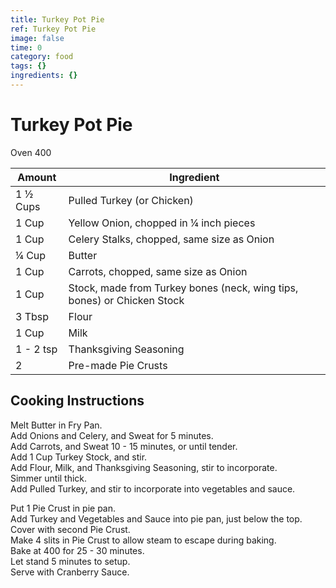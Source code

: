```yaml
---
title: Turkey Pot Pie
ref: Turkey Pot Pie
image: false
time: 0
category: food
tags: {}
ingredients: {}
---
```

# Turkey Pot Pie  
  
Oven 400  
  
|Amount | Ingredient|  
|----|----|  
1 ½ Cups | Pulled Turkey (or Chicken)  
1 Cup | Yellow Onion, chopped in ¼ inch pieces  
1 Cup | Celery Stalks, chopped, same size as Onion  
¼ Cup | Butter  
1 Cup | Carrots, chopped, same size as Onion  
1 Cup | Stock, made from Turkey bones (neck, wing tips, bones) or Chicken Stock  
3 Tbsp | Flour  
1 Cup | Milk  
1 - 2 tsp | Thanksgiving Seasoning   
2 | Pre-made Pie Crusts  
  
## Cooking Instructions  
  
Melt Butter in Fry Pan.  
Add Onions and Celery, and Sweat for 5 minutes.  
Add Carrots, and Sweat 10 - 15 minutes, or until tender.  
Add 1 Cup Turkey Stock, and stir.  
Add Flour, Milk, and Thanksgiving Seasoning, stir to incorporate.  
Simmer until thick.  
Add Pulled Turkey, and stir to incorporate into vegetables and sauce.  
  
Put 1 Pie Crust in pie pan.  
Add Turkey and Vegetables and Sauce into pie pan, just below the top.  
Cover with second Pie Crust.  
Make 4 slits in Pie Crust to allow steam to escape during baking.  
Bake at 400 for 25 - 30 minutes.  
Let stand 5 minutes to setup.  
Serve with Cranberry Sauce.  
  
  
  
   
  
  